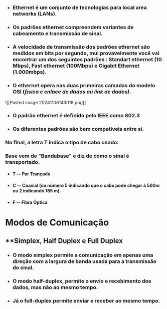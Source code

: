  

- ### Ethernet é um conjunto de tecnologias para local area networks (LANs).


- ### Os padrões ethernet compreendem variantes de cabeamento e transmissão de sinal.


- ### A velocidade de transmissão dos padrões ethernet são medidos em bits por segundo, mui provavelmente você vai encontrar um dos seguintes padrões : Standart ethernet (10 Mbps), Fast ethernet (100Mbps) e Gigabit Ethernet (1.000mbps).

- ### O ethernet opera nas duas primeiras camadas do modelo OSI (***física e enlace de dados ou link de dados).***


![[Pasted image 20241106143018.png]]

- ### O padrão ethernet é definido pelo IEEE como 802.3

- ### Os diferentes padrões são bem compatíveis entre si.


### No final, a letra T indica o tipo de cabo usado:

### Base vem de "Bandabase" e diz de como o sinal é transportado.

- #### **T** -- Par Trançado
- #### **C** -- Coaxial (ou número 5 indicando que o cabo pode chegar á 500m ou 2 indicando 185 m).
- #### **F** -- Fibra Óptica


# Modos de Comunicação


## **Simplex, Half Duplex e Full Duplex

- ### O modo **simplex** permite a comunicação em apenas uma direção com a largura de banda usada para a transmissão do sinal.

- ### O modo half-duplex, permite o envio e recebimento dos dados, mas não ao mesmo tempo.

- ### Já o full-duplex permite enviar e receber ao mesmo tempo.
